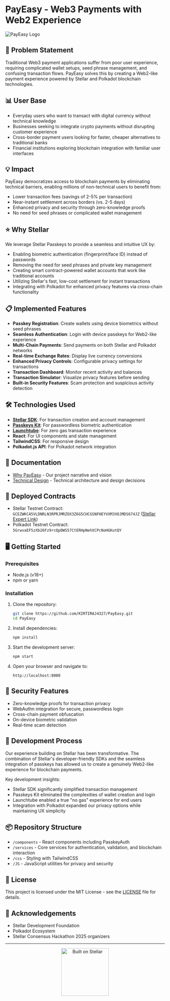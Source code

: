 # PayEasy - Web3 Payments with Web2 Experience

![PayEasy Logo](https://i.ibb.co/TvDdSdY/payeasy-logo.png)

## 🚀 Problem Statement 
Traditional Web3 payment applications suffer from poor user experience, requiring complicated wallet setups, seed phrase management, and confusing transaction flows. PayEasy solves this by creating a Web2-like payment experience powered by Stellar and Polkadot blockchain technologies.

## 📊 User Base
- Everyday users who want to transact with digital currency without technical knowledge
- Businesses seeking to integrate crypto payments without disrupting customer experience
- Cross-border payment users looking for faster, cheaper alternatives to traditional banks
- Financial institutions exploring blockchain integration with familiar user interfaces

## 💡 Impact
PayEasy democratizes access to blockchain payments by eliminating technical barriers, enabling millions of non-technical users to benefit from:
- Lower transaction fees (savings of 2-5% per transaction)
- Near-instant settlement across borders (vs. 2-5 days)
- Enhanced privacy and security through zero-knowledge proofs
- No need for seed phrases or complicated wallet management

## ⭐ Why Stellar
We leverage Stellar Passkeys to provide a seamless and intuitive UX by:
- Enabling biometric authentication (fingerprint/face ID) instead of passwords
- Removing the need for seed phrases and private key management
- Creating smart contract-powered wallet accounts that work like traditional accounts
- Utilizing Stellar's fast, low-cost settlement for instant transactions
- Integrating with Polkadot for enhanced privacy features via cross-chain functionality

## 📋 Implemented Features
- **Passkey Registration**: Create wallets using device biometrics without seed phrases
- **Seamless Authentication**: Login with device passkeys for Web2-like experience 
- **Multi-Chain Payments**: Send payments on both Stellar and Polkadot networks
- **Real-time Exchange Rates**: Display live currency conversions
- **Enhanced Privacy Controls**: Configurable privacy settings for transactions
- **Transaction Dashboard**: Monitor recent activity and balances
- **Transaction Simulator**: Visualize privacy features before sending
- **Built-in Security Features**: Scam protection and suspicious activity detection

## 🛠️ Technologies Used
- **[Stellar SDK](https://github.com/stellar/js-stellar-sdk)**: For transaction creation and account management
- **[Passkeys Kit](https://github.com/kalepail/passkey-kit)**: For passwordless biometric authentication
- **[Launchtube](https://github.com/stellar/launchtube)**: For zero gas transaction experience
- **React**: For UI components and state management
- **TailwindCSS**: For responsive design
- **Polkadot.js API**: For Polkadot network integration

## 📝 Documentation
- [Why PayEasy](./NARRATIVE.md) - Our project narrative and vision
- [Technical Design](./TECHNICAL_DESIGN.md) - Technical architecture and design decisions

## 🔗 Deployed Contracts
- Stellar Testnet Contract: `GCEZWKCA5VLDNRLN3RPRJMRZOX3Z6G5CHCGSNFHEYVXM3XOJMDS674JZ` ([Stellar Expert Link](https://stellar.expert/explorer/testnet/account/GCEZWKCA5VLDNRLN3RPRJMRZOX3Z6G5CHCGSNFHEYVXM3XOJMDS674JZ))
- Polkadot Testnet Contract: `5GrwvaEF5zXb26Fz9rcQpDWS57CtERHpNehXCPcNoHGKutQY` 

## 🖥️ Getting Started

### Prerequisites
- Node.js (v18+)
- npm or yarn

### Installation
1. Clone the repository:
   ```bash
   git clone https://github.com/KIRTIRAJ4327/PayEasy.git
   cd PayEasy
   ```

2. Install dependencies:
   ```bash
   npm install
   ```

3. Start the development server:
   ```bash
   npm start
   ```

4. Open your browser and navigate to:
   ```
   http://localhost:8000
   ```

## 🔐 Security Features
- Zero-knowledge proofs for transaction privacy
- WebAuthn integration for secure, passwordless login
- Cross-chain payment obfuscation
- On-device biometric validation
- Real-time scam detection

## 🔄 Development Process

Our experience building on Stellar has been transformative. The combination of Stellar's developer-friendly SDKs and the seamless integration of passkeys has allowed us to create a genuinely Web2-like experience for blockchain payments.

Key development insights:
- Stellar SDK significantly simplified transaction management
- Passkeys Kit eliminated the complexities of wallet creation and login
- Launchtube enabled a true "no gas" experience for end users
- Integration with Polkadot expanded our privacy options while maintaining UX simplicity

## 📦 Repository Structure
- `/components` - React components including PasskeyAuth
- `/services` - Core services for authentication, validation, and blockchain interaction
- `/css` - Styling with TailwindCSS
- `/JS` - JavaScript utilities for privacy and security

## 📄 License
This project is licensed under the MIT License - see the [LICENSE](LICENSE) file for details.

## 🙏 Acknowledgements
- Stellar Development Foundation
- Polkadot Ecosystem
- Stellar Consensus Hackathon 2025 organizers

---

<p align="center">
  <a href="https://developers.stellar.org/">
    <img src="https://i.ibb.co/M6jVRCM/stellar-logo.png" alt="Built on Stellar" width="150"/>
  </a>
</p>
